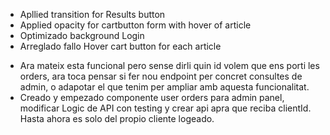 + Apllied transition for Results button
+ Applied opacity for cartbutton form with hover of article
+ Optimizado background Login
+ Arreglado fallo Hover cart button for each article

- Ara mateix esta funcional pero sense dirli quin id volem que ens porti les orders, ara toca pensar si fer nou endpoint per concret consultes de admin, o adapotar el que tenim per ampliar amb aquesta funcionalitat.
- Creado y empezado componente user orders para admin panel, modificar Logic de API con testing y crear api apra que reciba clientId. Hasta ahora es solo del propio cliente logeado.